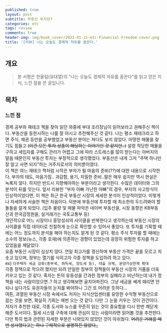 ```yaml
---
published: true
layout: post
subtitle: 부동산 투자란?
categories: etc
tags: review
comments: true
header-img: img/book_cover/2021-01-11-etc-Financial-Freedom-cover.png
title: '[리뷰] 나는 오늘도 경제적 자유를 꿈꾼다.'
---
```


## 개요
> 본 서평은 한울림(유대열)의 "나는 오늘도 경제적 자유를 꿈꾼다"를 읽고 얻은 지식, 느낀 점을 쓴 글입니다.

## 목차

### 느낀 점
 경제 공부와 재테크 책을 찾아 읽던 와중에 부대 조리장님이 읽어보라고 권해주신 책이다. 부동산을 등한시하는 나를 잘 아시고 추천해주신 것 같다. 나는 평소 재테크라고 하면 주식, 채권 등만을 공부했었고 부동산 분야는 쳐다도 보지 않았다. 마땅한 매물을 찾기도 힘들고 ~~(이건 모든 투자 상품이 해당하는 이야기인 것 같지만..)~~ 설령 적당한 매물을 구하고 세입자를 구해도 관리가 어렵고 그에 따라 스트레스를 많이 받는다는 아버지의 말씀 때문인지 부동산 투자는 부정적으로 생각했었다. 부동산은 내게 그저 "주택 하나만 잘 알고 사면 되지"하는 거주지로서의 의미뿐이였다.  
 이 책은 여느 재테크 책처럼 시작은 부자가 될 마음의 준비(??)에 대한 내용으로 시작한다. 부자의 태도, 마음가짐.. 과감함, 용기, 치밀한 준비..말은 매우 쉽지만 역시 현실은 녹록치 않다. 하지만 반드시 지향해야하는 부분이라고 생각한다. 수많은 데이터와 그의 분석이 뒤를 잇는다. 앞서 리뷰한 "부자 아빠 가난한 아빠"의 경우, 부자의 사고방식이 인상적이었다면, 이 책은 최근 한국 부동산 시장의 세세한 분석이 인상적이었다. 이렇게나 자세하게 서술한 책은 처음이다. 덕분에 부동산에 투자할 때 최소한의 두드려봐야 할 돌들을 알게 되었다. (입주 물량 및 매물 파악은 네이버 부동산을, 시장 동향은 KB부동산과 한국감정원을, 실거래가는 국토교통부 등)  
 개인적으로 어느 시장이나 흥망성쇠의 사이클을 반복한다고 생각하는데 부동산 시장의 사이클을 직접 데이터로 친절하게 눈으로 확인할 수 있어서 좋았다. 또 투자를 기획할 때에는 어느 정도까지 분석을 해야 하는지도 알게 된 것 같다. 평소 주식 투자를 할 때에는 소수의 정보(뉴스, 각종 호재)에 의존하는 경향이 있었는데 굉장히 위험한 투자를 하고 있었음을 깨달았다.  
 요즘 부동산 시장이 심상치 않다. 연일 최고가를 갱신하며 부동산 가격은 끝을 모르고 치솟고 있으며, 정부는 열기를 식히고자 각종 정책을 도입하려 하고 있다.  
 ex) `다주택자 세금 강화(종부세, 취득세, 양도세 등), 대출 규제, 분양가상한제 확대`  
 각종 정책으로 막으려 했지만 되려 안일한 정부의 정책들이 부동산 시장의 거품을 더욱 키우고 있는 것 같다. 혹자는 돈의 유동성을 간과한 정부의 실패라고 비난하는데 내가 정책을 내는 사람이었으면..? 하고 생각해보면 골치아파진다. 그냥 세금을 쎄게 때리면 안되나 싶다가도 유권자들의 눈치를 봐야하니 그건 또 어려운 듯하다...  
 여튼, 과열된 부동산 시장 속에서도 저자는 지식산업센터를 유망한 수익형 부동산으로 꼽는 것을 보면, 확실히 기회는 매번 오는 것 같다. 다만 그 눈을 키우는 것이 관건이다. 저자가 추천한 대로, 각종 도서와 뉴스를 꾸준히 읽는 것이 중요함을 다시 한번 깨닫게 해준 도서이다. 월세 시스템 구축에 대해 관심이 있는 사람이라면 읽어볼 것을 추천한다. 다만 특히 법과 관련된 자세한 부분은 나와있지 않았던 것이 아쉬웠다. ~~어려운 거래를 매번 성사했다고는 하나 구체적으로 설명하진 않았다,,~~  